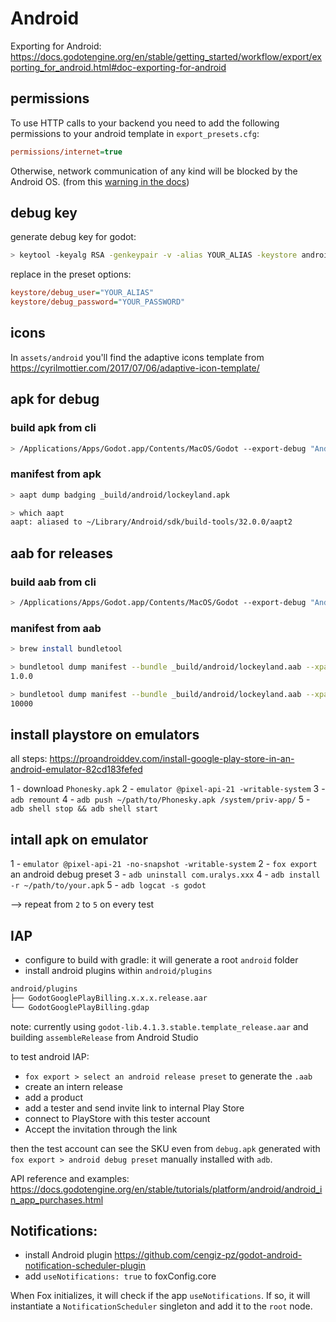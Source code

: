 # Android

Exporting for Android: <https://docs.godotengine.org/en/stable/getting_started/workflow/export/exporting_for_android.html#doc-exporting-for-android>

## permissions

To use HTTP calls to your backend you need to add the following permissions to your android template in `export_presets.cfg`:

```ini
permissions/internet=true
```

Otherwise, network communication of any kind will be blocked by the Android OS. (from this [warning in the docs](https://docs.godotengine.org/en/stable/tutorials/networking/http_request_class.html#http-requests-in-godot))

## debug key

generate debug key for godot:

```sh
> keytool -keyalg RSA -genkeypair -v -alias YOUR_ALIAS -keystore android.debug.keystore -validity 9999 -deststoretype pkcs12 -keypass YOUR_PASSWORD
```

replace in the preset options:

```ini
keystore/debug_user="YOUR_ALIAS"
keystore/debug_password="YOUR_PASSWORD"
```

## icons

In `assets/android` you'll find the adaptive icons template from <https://cyrilmottier.com/2017/07/06/adaptive-icon-template/>

## apk for debug

### build apk from cli

```sh
> /Applications/Apps/Godot.app/Contents/MacOS/Godot --export-debug "Android Debug" --headless
```

### manifest from apk

```sh
> aapt dump badging _build/android/lockeyland.apk
```

```sh
> which aapt
aapt: aliased to ~/Library/Android/sdk/build-tools/32.0.0/aapt2
```

## aab for releases

### build aab from cli

```sh
> /Applications/Apps/Godot.app/Contents/MacOS/Godot --export-debug "Android Release" --headless
```

### manifest from aab

```sh
> brew install bundletool
```

```sh
> bundletool dump manifest --bundle _build/android/lockeyland.aab --xpath /manifest/@android:versionName
1.0.0
```

```sh
> bundletool dump manifest --bundle _build/android/lockeyland.aab --xpath /manifest/@android:versionCode
10000
```

## install playstore on emulators

all steps: <https://proandroiddev.com/install-google-play-store-in-an-android-emulator-82cd183fefed>

1 - download `Phonesky.apk`
2 - `emulator @pixel-api-21 -writable-system`
3 - `adb remount`
4 - `adb push ~/path/to/Phonesky.apk /system/priv-app/`
5 - `adb shell stop && adb shell start`

## intall apk on emulator

1 - `emulator @pixel-api-21 -no-snapshot -writable-system`
2 - `fox export` an android debug preset
3 - `adb uninstall com.uralys.xxx`
4 - `adb install -r ~/path/to/your.apk`
5 - `adb logcat -s godot`

--> repeat from `2` to `5` on every test

## IAP

- configure to build with gradle: it will generate a root `android` folder
- install android plugins within `android/plugins`

```sh
android/plugins
├── GodotGooglePlayBilling.x.x.x.release.aar
└── GodotGooglePlayBilling.gdap
```

note: currently using `godot-lib.4.1.3.stable.template_release.aar` and building `assembleRelease` from Android Studio

to test android IAP:

- `fox export > select an android release preset` to generate the `.aab`
- create an intern release
- add a product
- add a tester and send invite link to internal Play Store
- connect to PlayStore with this tester account
- Accept the invitation through the link

then the test account can see the SKU even from `debug.apk` generated with `fox export > android debug preset` manually installed with `adb`.

API reference and examples: <https://docs.godotengine.org/en/stable/tutorials/platform/android/android_in_app_purchases.html>

## Notifications:

- install Android plugin <https://github.com/cengiz-pz/godot-android-notification-scheduler-plugin>
- add `useNotifications: true` to foxConfig.core

When Fox initializes, it will check if the app `useNotifications`. If so, it will instantiate a `NotificationScheduler` singleton and add it to the `root` node.
